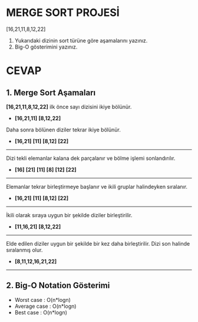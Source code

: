# MERGE SORT PROJESİ
[16,21,11,8,12,22]

1. Yukarıdaki dizinin sort türüne göre aşamalarını yazınız.
2. Big-O gösterimini yazınız.

# CEVAP
## 1. Merge Sort Aşamaları

**[16,21,11,8,12,22]** ilk önce sayı dizisini ikiye bölünür.
- **[16,21,11]**     **[8,12,22]**

Daha sonra bölünen diziler tekrar ikiye bölünür.
- **[16,21]**      **[11]**      **[8,12]**     **[22]**

---

Dizi tekli elemanlar kalana dek parçalanır ve bölme işlemi sonlandırılır.
- **[16]**  **[21]**   **[11]**   **[8]** **[12]**  **[22]**

---

Elemanlar tekrar birleştirmeye başlanır ve ikili gruplar halindeyken sıralanır.
- **[16,21]**   **[11]**   **[8,12]**   **[22]**

---

İkili olarak sıraya uygun bir şekilde diziler birleştirilir.
- **[11,16,21]**   **[8,12,22]**

---

Elde edilen diziler uygun bir şekilde bir kez daha birleştirilir. Dizi son halinde sıralanmış olur.
- **[8,11,12,16,21,22]**

---

## 2. Big-O Notation Gösterimi
* Worst case   : O(n*logn)
* Average case : O(n*logn)
* Best case    : O(n*logn)



